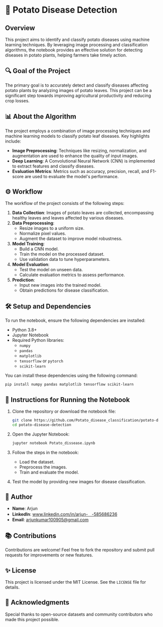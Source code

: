 # 🍟 Potato Disease Detection

## Overview
This project aims to identify and classify potato diseases using machine learning techniques. By leveraging image processing and classification algorithms, the notebook provides an effective solution for detecting diseases in potato plants, helping farmers take timely action.

## 🔍 Goal of the Project
The primary goal is to accurately detect and classify diseases affecting potato plants by analyzing images of potato leaves. This project can be a significant step towards improving agricultural productivity and reducing crop losses.

## 📊 About the Algorithm
The project employs a combination of image processing techniques and machine learning models to classify potato leaf diseases. Key highlights include:

- **Image Preprocessing**: Techniques like resizing, normalization, and augmentation are used to enhance the quality of input images.
- **Deep Learning**: A Convolutional Neural Network (CNN) is implemented to extract features and classify diseases.
- **Evaluation Metrics**: Metrics such as accuracy, precision, recall, and F1-score are used to evaluate the model's performance.

## ⚙️ Workflow
The workflow of the project consists of the following steps:

1. **Data Collection**: Images of potato leaves are collected, encompassing healthy leaves and leaves affected by various diseases.
2. **Data Preprocessing**:
   - Resize images to a uniform size.
   - Normalize pixel values.
   - Augment the dataset to improve model robustness.
3. **Model Training**:
   - Build a CNN model.
   - Train the model on the processed dataset.
   - Use validation data to tune hyperparameters.
4. **Model Evaluation**:
   - Test the model on unseen data.
   - Calculate evaluation metrics to assess performance.
5. **Prediction**:
   - Input new images into the trained model.
   - Obtain predictions for disease classification.

## 🛠️ Setup and Dependencies
To run the notebook, ensure the following dependencies are installed:

- Python 3.8+
- Jupyter Notebook
- Required Python libraries:
  - `numpy`
  - `pandas`
  - `matplotlib`
  - `tensorflow` or `pytorch`
  - `scikit-learn`

You can install these dependencies using the following command:
```bash
pip install numpy pandas matplotlib tensorflow scikit-learn
```

## 📓 Instructions for Running the Notebook
1. Clone the repository or download the notebook file:
   ```bash
   git clone https://github.com/Potato_disease_classification/potato-disease-detection.git
   cd potato-disease-detection
   ```

2. Open the Jupyter Notebook:
   ```bash
   jupyter notebook Potato_dissease.ipynb
   ```

3. Follow the steps in the notebook:
   - Load the dataset.
   - Preprocess the images.
   - Train and evaluate the model.

4. Test the model by providing new images for disease classification.

## 👤 Author
- **Name**: Arjun
- **LinkedIn**: www.linkedin.com/in/arjun-ㅤ-585686236
- **Email**: arjunkumar100905@gmail.com

## 📚 Contributions
Contributions are welcome! Feel free to fork the repository and submit pull requests for improvements or new features.

## ✨ License
This project is licensed under the MIT License. See the `LICENSE` file for details.

## 💖 Acknowledgments
Special thanks to open-source datasets and community contributors who made this project possible.

